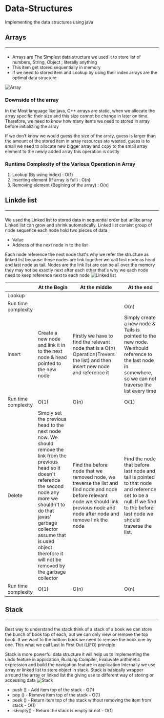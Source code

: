 # Data-Structures
Implementing the data structures using java

<h2>Arrays<hr></h2>
<p>
  <ul>
	<li>Arrays are The Simplest data structure we used it to store list of numbers, String, Object ; literally anything<br></li> 
  <li>This item get stored sequentially in memory<br></li>
  <li>If we need to stored item and Lookup by using their index arrays are the optimal data structure<br></li>
  </ul>
  <img src="https://media.geeksforgeeks.org/wp-content/cdn-uploads/gq/2015/05/Arrays.png" alt="Array">
  <h3>Downside of the array</h3>
  <p> In the Most language like java, C++ arrays are static, when we allocate the array specific their size and this size cannot be change in later on time. Therefore, we need to know how many items we need to stored in array before initializing the array</p> 
  <p>If we don't know we would guess the size of the array, guess is larger than the amount of the stored item in array resources ate wasted, guess is to small we need to allocate new bigger array and copy to the small array element to the newly added array this operation is costly</p>
  <h3>Runtime Complexity of the Various Operation in Array</h3>
  <ol>
  <li>Lookup (By using index) : O(1) </li>
  <li>Inserting element (If array is full) : O(n) </li>
  <li>Removing element (Begining of the array) : O(n)</li>
</ol>
</p>

## Linkde list<hr>
We used the Linked list to stored data in sequential order but unlike array Linked list can grow and shrink automatically. Linked list consist group of node sequence each node hold two pieces of data ;
- Value
- Address of the next node in to the list 

Each node reference the next node that's why we refer the structure as linked list because these nodes are link together
we call first node as head and last node as tail.
Nodes are the link list are can be all over the memory they may not be exactly next after each other that's why we each node need to keep reference next to each node
<img src="https://media.geeksforgeeks.org/wp-content/cdn-uploads/gq/2013/03/Linkedlist.png" alt="Linked list">

|  |At the Begin   |At the middle |At the end   
| ------------ | ------------ | ------------ | ------------
| Lookup  |   |   |   |
| Run time complexity  |   |   | O(n)|
| Insert  |Create a new node and link it in to the next node & head pointed to the new node   |Firstly we have to find the relevant node that is a O(n) Operation(Trevers the list) and then insert new node and reference it   | Simply create a new node & Tails is pointed to the new node. We should reference to the last node in somewhere, so we can not traverse the list every time  |  
|  Run time complexity  |O(1)   |O(n)   |  O(1)| 
|Delete  | Simply set the previous head to the next node now. We should remove the link from the previous head so it doesn't reference the second node any more we shouldn't to do that javas' garbage collector assume that is used object therefore it will not be removed by the garbage collector  | Find the before node that we removed node, we treverse the list and find node and node before relevant node we should link previous node and node after node and remove link the node|  Find the node that before last node and tail is pointed to that node and reference set to be a null. If we find to the before last node we should traverse the list. |    
| Run time complexity  |O(1)   |O(n)   | O(n)| | 

## Stack<hr>

Best way to understand the stack think of a stack of a book we can store the bunch of book top of each, but we can only view or remove the top book. If we want to the bottom book we need to remove the book one by one. This what we call Last In First Out (LIFO) principle

Stack is more powerful data structure it will help us to implementing the undo feature in application, Building Compiler, Evaluvate arithmetic expression and build the navigation feature in application
Internally we use array or linked list to store object in stack.
Stack is basically wrapper arround the array or linked list the giving use to different way of storing or accessing data
<img src="https://media.geeksforgeeks.org/wp-content/uploads/20210716162942/stack-660x345.png" alt="Stack">

- push () - Add item top of the stack - O(1)
- pop () - Remove item top of the stack - O(1)
- peek () - Return item top of the stack without removing the item from stack - O(1)
- isEmpty() - Return the stack is empty or not - O(1)
